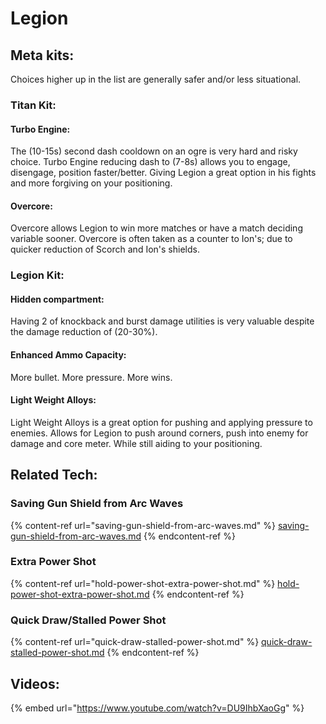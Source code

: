 # Legion

## Meta kits:

Choices higher up in the list are generally safer and/or less situational.

### Titan Kit:

#### Turbo Engine:

The (10-15s) second dash cooldown on an ogre is very hard and risky choice. Turbo Engine reducing dash to (7-8s) allows you to engage, disengage, position faster/better. Giving Legion a great option in his fights and more forgiving on your positioning.

#### Overcore:

Overcore allows Legion to win more matches or have a match deciding variable sooner. Overcore is often taken as a counter to Ion's; due to quicker reduction of Scorch and Ion's shields.

### Legion Kit:

#### Hidden compartment:

Having 2 of knockback and burst damage utilities is very valuable despite the damage reduction of (20-30%).

#### &#x20;Enhanced Ammo Capacity:

More bullet. More pressure. More wins.

#### &#x20;Light Weight Alloys:

Light Weight Alloys is a great option for pushing and applying pressure to enemies. Allows for Legion to push around corners, push into enemy for damage and core meter. While still aiding to your positioning.&#x20;

## Related Tech:

### Saving Gun Shield from Arc Waves

{% content-ref url="saving-gun-shield-from-arc-waves.md" %}
[saving-gun-shield-from-arc-waves.md](saving-gun-shield-from-arc-waves.md)
{% endcontent-ref %}

### Extra Power Shot

{% content-ref url="hold-power-shot-extra-power-shot.md" %}
[hold-power-shot-extra-power-shot.md](hold-power-shot-extra-power-shot.md)
{% endcontent-ref %}

### Quick Draw/Stalled Power Shot

{% content-ref url="quick-draw-stalled-power-shot.md" %}
[quick-draw-stalled-power-shot.md](quick-draw-stalled-power-shot.md)
{% endcontent-ref %}

## Videos:

{% embed url="https://www.youtube.com/watch?v=DU9IhbXaoGg" %}
